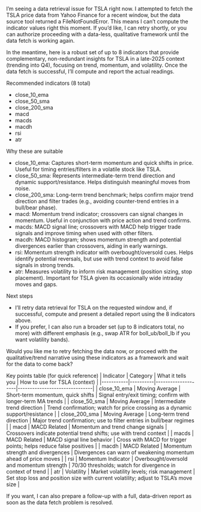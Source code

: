 I’m seeing a data retrieval issue for TSLA right now. I attempted to fetch the TSLA price data from Yahoo Finance for a recent window, but the data source tool returned a FileNotFoundError. This means I can’t compute the indicator values right this moment. If you’d like, I can retry shortly, or you can authorize proceeding with a data-less, qualitative framework until the data fetch is working again.

In the meantime, here is a robust set of up to 8 indicators that provide complementary, non-redundant insights for TSLA in a late-2025 context (trending into Q4), focusing on trend, momentum, and volatility. Once the data fetch is successful, I’ll compute and report the actual readings.

Recommended indicators (8 total)
- close_10_ema
- close_50_sma
- close_200_sma
- macd
- macds
- macdh
- rsi
- atr

Why these are suitable
- close_10_ema: Captures short-term momentum and quick shifts in price. Useful for timing entries/filters in a volatile stock like TSLA.
- close_50_sma: Represents intermediate-term trend direction and dynamic support/resistance. Helps distinguish meaningful moves from noise.
- close_200_sma: Long-term trend benchmark; helps confirm major trend direction and filter trades (e.g., avoiding counter-trend entries in a bull/bear phase).
- macd: Momentum trend indicator; crossovers can signal changes in momentum. Useful in conjunction with price action and trend confirms.
- macds: MACD signal line; crossovers with MACD help trigger trade signals and improve timing when used with other filters.
- macdh: MACD histogram; shows momentum strength and potential divergences earlier than crossovers, aiding in early warnings.
- rsi: Momentum strength indicator with overbought/oversold cues. Helps identify potential reversals, but use with trend context to avoid false signals in strong trends.
- atr: Measures volatility to inform risk management (position sizing, stop placement). Important for TSLA given its occasionally wide intraday moves and gaps.

Next steps
- I’ll retry data retrieval for TSLA on the requested window and, if successful, compute and present a detailed report using the 8 indicators above.
- If you prefer, I can also run a broader set (up to 8 indicators total, no more) with different emphasis (e.g., swap ATR for boll_ub/boll_lb if you want volatility bands).

Would you like me to retry fetching the data now, or proceed with the qualitative/trend narrative using these indicators as a framework and wait for the data to come back?

Key points table (for quick reference)
| Indicator | Category | What it tells you | How to use for TSLA (context) |
|-----------|----------|--------------------|-------------------------------|
| close_10_ema | Moving Average | Short-term momentum, quick shifts | Signal entry/exit timing; confirm with longer-term MA trends |
| close_50_sma  | Moving Average | Intermediate trend direction | Trend confirmation; watch for price crossing as a dynamic support/resistance |
| close_200_sma | Moving Average | Long-term trend direction | Major trend confirmation; use to filter entries in bull/bear regimes |
| macd | MACD Related | Momentum and trend change signals | Crossovers indicate potential trend shifts; use with trend context |
| macds | MACD Related | MACD signal line behavior | Cross with MACD for trigger points; helps reduce false positives |
| macdh | MACD Related | Momentum strength and divergences | Divergences can warn of weakening momentum ahead of price moves |
| rsi | Momentum Indicator | Overbought/oversold and momentum strength | 70/30 thresholds; watch for divergence in context of trend |
| atr | Volatility | Market volatility levels; risk management | Set stop loss and position size with current volatility; adjust to TSLA’s move size |

If you want, I can also prepare a follow-up with a full, data-driven report as soon as the data fetch problem is resolved.
